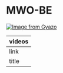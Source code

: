 # MWO-BE

[![Image from Gyazo](https://i.gyazo.com/33ab4c6049ac37b9689aff0c716b7991.png)](https://gyazo.com/33ab4c6049ac37b9689aff0c716b7991)

| videos   |
| ------------- |
| link          |
| title         |

